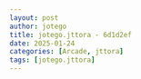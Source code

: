 ```yaml
---
layout: post
author: jotego
title: jotego.jttora - 6d1d2ef
date: 2025-01-24
categories: [Arcade, jttora]
tags: [jotego.jttora]
---
```


